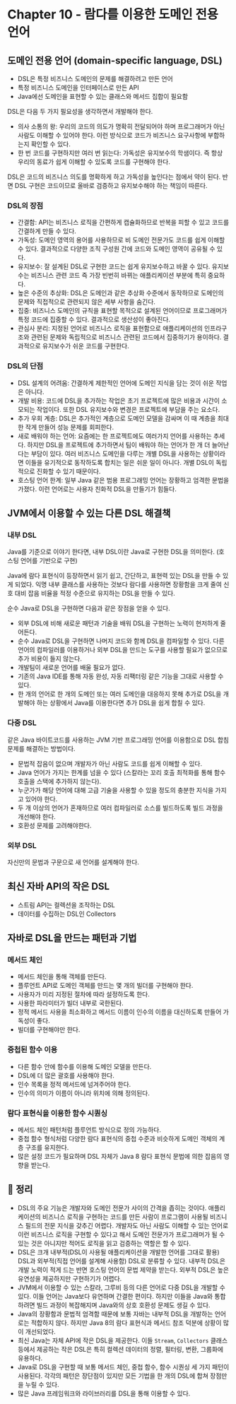 # Chapter 10 - 람다를 이용한 도메인 전용 언어
## 도메인 전용 언어 (domain-specific language, DSL)
- DSL은 특정 비즈니스 도메인의 문제를 해결하려고 만든 언어
- 특정 비즈니스 도메인을 인터페이스로 만든 API
- Java에선 도메인을 표현할 수 있는 클래스와 메서드 집합이 필요함

DSL은 다음 두 가지 필요성을 생각하면서 개발해야 한다.
- 의사 소통의 왕: 우리의 코드의 의도가 명확히 전달되어야 하며 프로그래머가 아닌 사람도 이해할 수 있어야 한다. 이런 방식으로 코드가 비즈니스 요구사항에 부합하는지 확인할 수 있다.
- 한 번 코드를 구현하지만 여러 번 읽는다: 가독성은 유지보수의 학샘이다. 즉 항상 우리의 동료가 쉽게 이해할 수 있도록 코드를 구현해야 한다.

DSL은 코드의 비즈니스 의도를 명확하게 하고 가독성을 높인다는 점에서 약이 된다. 반면 DSL 구현은 코드이므로 올바로 검증하고 유지보수해야 하는 책임이 따른다.

### DSL의 장점
- 간결함: API는 비즈니스 로직을 간편하게 캡슐화하므로 반복을 피할 수 있고 코드를 간결하게 만들 수 있다.
- 가독성: 도메인 영역의 용어를 사용하므로 비 도메인 전문가도 코드를 쉽게 이해할 수 있다. 결과적으로 다양한 조직 구성원 간에 코드와 도메인 영역이 공유될 수 있다.
- 유지보수: 잘 설계된 DSL로 구현한 코드는 쉽게 유지보수하고 바꿀 수 있다. 유지보수는 비즈니스 관련 코드 즉 가장 빈번히 바뀌는 애플리케이션 부분에 특히 중요하다.
- 높은 수준의 추상화: DSL은 도메인과 같은 추상화 수준에서 동작하므로 도메인의 문제와 직접적으로 관련되지 않은 세부 사항을 숨긴다.
- 집중: 비즈니스 도메인의 규칙을 표현할 목적으로 설계된 언어이므로 프로그래머가 특정 코드에 집중할 수 있다. 결과적으로 생산성이 좋아진다.
- 관심사 분리: 지정된 언어로 비즈니스 로직을 표현함으로 애플리케이션의 인프라구조와 관련된 문제와 독립적으로 비즈니스 관련된 코드에서 집중하기가 용이하다. 결과적으로 유지보수가 쉬운 코드를 구현한다.

### DSL의 단점
- DSL 설계의 어려움: 간결하게 제한적인 언어에 도메인 지식을 담는 것이 쉬운 작업은 아니다.
- 개발 비용: 코드에 DSL을 추가하는 작업은 초기 프로젝트에 많은 비용과 시간이 소모되는 작업이다. 또한 DSL 유지보수와 변경은 프로젝트에 부담을 주는 요소다.
- 추가 우회 계층: DSL은 추가적인 계층으로 도메인 모델을 감싸며 이 때 계층을 최대한 작게 만들어 성능 문제를 회피한다.
- 새로 배워야 하는 언어: 요즘에는 한 프로젝트에도 여러가지 언어를 사용하는 추세다. 하지만 DSL을 프로젝트에 추가하면서 팀이 배워야 하는 언어가 한 개 더 늘어난다는 부담이 있다. 여러 비즈니스 도메인을 다루는 개별 DSL을 사용하는 상황이라면 이들을 유기적으로 동작하도록 합치는 일은 쉬운 일이 아니다. 개별 DSL이 독립적으로 진화할 수 있기 때문이다.
- 호스팅 언어 한계: 일부 Java 같은 범용 프로그래밍 언어는 장황하고 엄격한 문법을 가졌다. 이런 언어로는 사용자 친화적 DSL을 만들기가 힘들다.

## JVM에서 이용할 수 있는 다른 DSL 해결책
### 내부 DSL
Java를 기준으로 이야기 한다면, 내부 DSL이란 Java로 구현한 DSL을 의미한다. (호스팅 언어를 기반으로 구현)

Java에 람다 표현식이 등장하면서 읽기 쉽고, 간단하고, 표현력 있는 DSL을 만들 수 있게 되었다. 익명 내부 클래스를 사용하는 것보다 람다를 사용하면 장황함을 크게 줄여 신호 대비 잡음 비율을 적정 수준으로 유지하는 DSL을 만들 수 있다.

순수 Java로 DSL을 구현하면 다음과 같은 장점을 얻을 수 있다.

- 외부 DSL에 비해 새로운 패턴과 기술을 배워 DSL을 구현하는 노력이 현저하게 줄어든다.
- 순수 Java로 DSL을 구현하면 나머지 코드와 함께 DSL을 컴파일할 수 있다. 다른 언어의 컴파일러를 이용하거나 외부 DSL을 만드는 도구를 사용할 필요가 없으므로 추가 비용이 들지 않는다.
- 개발팀이 새로운 언어를 배울 필요가 없다.
- 기존의 Java IDE를 통해 자동 완성, 자동 리팩터링 같은 기능을 그대로 사용할 수 있다.
- 한 개의 언어로 한 개의 도메인 또는 여러 도메인을 대응하지 못해 추가로 DSL을 개발해야 하는 상황에서 Java를 이용한다면 추가 DSL을 쉽게 합칠 수 있다.

### 다중 DSL
같은 Java 바이트코드를 사용하는 JVM 기반 프로그래밍 언어를 이용함으로 DSL 합침 문제를 해결하는 방법이다.

- 문법적 잡음이 없으며 개발자가 아닌 사람도 코드를 쉽게 이해할 수 있다.
- Java 언어가 가지는 한계를 넘을 수 있다 (스칼라는 꼬리 호출 최적화를 통해 함수 호출을 스택에 추가하지 않는다).
- 누군가가 해당 언어에 대해 고급 기술을 사용할 수 있을 정도의 충분한 지식을 가지고 있어야 한다.
- 두 개 이상의 언어가 혼재하므로 여러 컴파일러로 소스를 빌드하도록 빌드 과정을 개선해야 한다.
- 호환성 문제를 고려해야한다.

### 외부 DSL
자신만의 문법과 구문으로 새 언어를 설계해야 한다.

## 최신 자바 API의 작은 DSL
- 스트림 API는 컬렉션을 조작하는 DSL
- 데이터를 수집하는 DSL인 Collectors

## 자바로 DSL을 만드는 패턴과 기법
### 메서드 체인
- 메서드 체인을 통해 객체를 만든다.
- 플루언트 API로 도메인 객체를 만드는 몇 개의 빌더를 구현해야 한다.
- 사용자가 미리 지정된 절차에 따라 설정하도록 한다.
- 사용한 파라미터가 빌더 내부로 국한된다.
- 정적 메서드 사용을 최소화하고 메서드 이름이 인수의 이름을 대신하도록 만들어 가독성이 좋다.
- 빌더를 구현해야만 한다.

### 중첩된 함수 이용
- 다른 함수 안에 함수를 이용해 도메인 모델을 만든다.
- DSL에 더 많은 괄호를 사용해야 한다.
- 인수 목록을 정적 메서드에 넘겨주어야 한다.
- 인수의 의미가 이름이 아니라 위치에 의해 정의된다.

### 람다 표현식을 이용한 함수 시퀀싱
- 메서드 체인 패턴처럼 플루언트 방식으로 정의 가능하다.
- 중첩 함수 형식처럼 다양한 람다 표현식의 중첩 수준과 비슷하게 도메인 객체의 계층 구조를 유지한다.
- 많은 설정 코드가 필요하며 DSL 자체가 Java 8 람다 표현식 문법에 의한 잡음의 영향을 받는다.

## 📌 정리
- DSL의 주요 기능은 개발자와 도메인 전문가 사이의 간격을 좁히는 것이다. 애플리케이션의 비즈니스 로직을 구현하는 코드를 만든 사람이 프로그램이 사용될 비즈니스 필드의 전문 지식을 갖추긴 어렵다. 개발자도 아닌 사람도 이해할 수 있는 언어로 이런 비즈니스 로직을 구현할 수 있다고 해서 도메인 전문가가 프로그래머가 될 수 있는 것은 아니지만 적어도 로직을 읽고 검증하는 역할은 할 수 있다.
- DSL은 크개 내부적(DSL이 사용될 애플리케이션을 개발한 언어를 그대로 활용) DSL과 외부적(직접 언어를 설계해 사용함) DSL로 분류할 수 있다. 내부적 DSL은 개발 노력이 적게 드는 반면 호스팅 언어의 문법 제약을 받는다. 외부적 DSL은 높은 유연성을 제공하지만 구현하기가 어렵다.
- JVM에서 이용할 수 있는 스칼라, 그루비 등의 다른 언어로 다중 DSL을 개발할 수 있다. 이들 언어는 Java보다 유연하며 간결한 편이다. 하지만 이들을 Java와 통합하려면 빌드 과정이 복잡해지며 Java와의 상호 호환성 문제도 생길 수 있다.
- Java의 장황함과 문법적 엄격함 때문에 보통 자바는 내부적 DSL을 개발하는 언어로는 적합하지 않다. 하지만 Java 8의 람다 표현식과 메서드 참조 덕분에 상황이 많이 개선되었다.
- 최신 Java는 자체 API에 작은 DSL을 제공한다. 이들 `Stream`, `Collectors` 클래스 등에서 제공하는 작은 DSL은 특히 컬렉션 데이터의 정렬, 필터링, 변환, 그룹화에 유용하다.
- Java로 DSL을 구현할 때 보통 메서드 체인, 중첩 함수, 함수 시퀀싱 세 가지 패턴이 사용된다. 각각의 패턴은 장단점이 있지만 모든 기법을 한 개의 DSL에 합쳐 장점만을 누릴 수 있다.
- 많은 Java 프레임워크와 라이브러리를 DSL을 통해 이용할 수 있다.